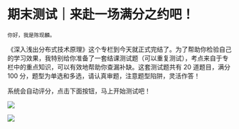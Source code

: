 # 期末测试｜来赴一场满分之约吧！

    你好，我是陈现麟。

《深入浅出分布式技术原理》这个专栏到今天就正式完结了。为了帮助你检验自己的学习效果，我特别给你准备了一套结课测试题（可以重复测试），考点来自于专栏中的重点知识，可以有效地帮助你查漏补缺。这套测试题共有 20 道题目，满分 100 分，题型为单选和多选，请认真审题，注意题型陷阱，灵活作答！

系统会自动评分，点击下面按钮，马上开始测试吧！

[![](https://static001.geekbang.org/resource/image/28/a4/28d1be62669b4f3cc01c36466bf811a4.png?wh=1142*201)](http://time.geekbang.org/quiz/intro?act_id=3425&exam_id=8950)

[![](https://static001.geekbang.org/resource/image/b1/69/b1dbc6b33cb4bd94965c9e8ceb3bba69.jpg?wh=1142x801)](https://jinshuju.net/f/E5RjB4)
    